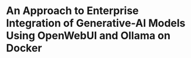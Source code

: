 # An Approach to Enterprise Integration of Generative-AI Models Using OpenWebUI and Ollama on Docker

